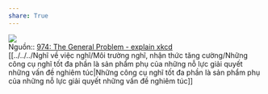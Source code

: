 ```yaml
---  
share: True  
---  
```

![](https://www.explainxkcd.com/wiki/images/f/f3/the_general_problem.png)   
Nguồn:: [974: The General Problem - explain xkcd](https://www.explainxkcd.com/wiki/index.php/974:_The_General_Problem)  
[[../../../Nghĩ về việc nghĩ/Môi trường nghĩ, nhận thức tăng cường/Những công cụ nghĩ tốt đa phần là sản phẩm phụ của những nỗ lực giải quyết những vấn đề nghiêm túc|Những công cụ nghĩ tốt đa phần là sản phẩm phụ của những nỗ lực giải quyết những vấn đề nghiêm túc]]
